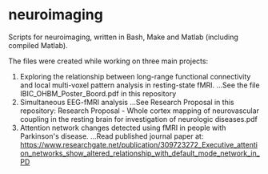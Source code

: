 # neuroimaging
Scripts for neuroimaging, written in Bash, Make and Matlab (including compiled Matlab).

The files were created while working on three main projects:

1) Exploring the relationship between long-range functional connectivity and local multi-voxel pattern analysis in resting-state fMRI.
...See the file IBIC_OHBM_Poster_Boord.pdf in this repository
2) Simultaneous EEG-fMRI analysis
...See Research Proposal in this repository:
Research Proposal - Whole cortex mapping of neurovascular coupling in the resting brain for investigation of neurologic diseases.pdf
3) Attention network changes detected using fMRI in people with Parkinson's disease.
...Read published journal paper at: https://www.researchgate.net/publication/309723272_Executive_attention_networks_show_altered_relationship_with_default_mode_network_in_PD

